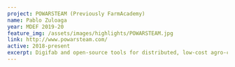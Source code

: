 ```yaml
---
project: POWARSTEAM (Previously FarmAcademy)
name: Pablo Zuloaga
year: MDEF 2019-20
feature_img: /assets/images/highlights/POWARSTEAM.jpg
link: http://www.powarsteam.com/
active: 2018-present
excerpt: Digifab and open-source tools for distributed, low-cost agro-climate resilience
---
```

